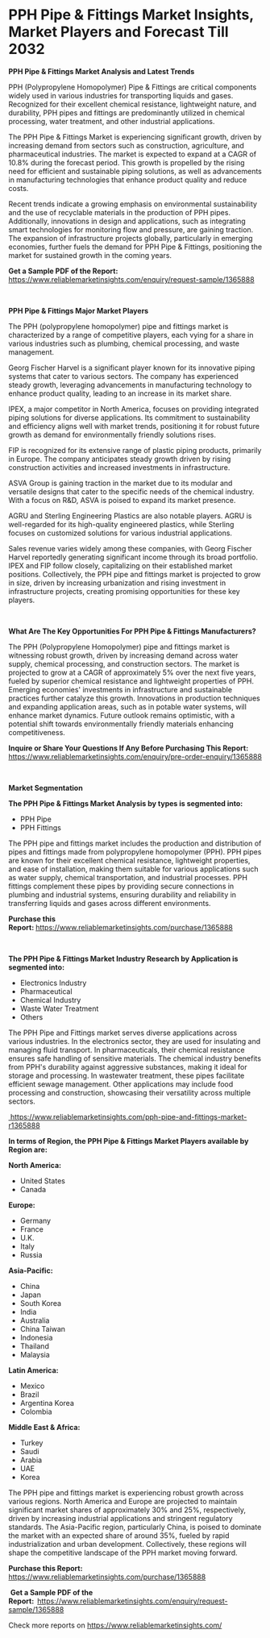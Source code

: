 <p><h1>PPH Pipe & Fittings Market Insights, Market Players and Forecast Till 2032</h1></p><p><strong>PPH Pipe & Fittings Market Analysis and Latest Trends</strong></p>
<p><p>PPH (Polypropylene Homopolymer) Pipe & Fittings are critical components widely used in various industries for transporting liquids and gases. Recognized for their excellent chemical resistance, lightweight nature, and durability, PPH pipes and fittings are predominantly utilized in chemical processing, water treatment, and other industrial applications.</p><p>The PPH Pipe & Fittings Market is experiencing significant growth, driven by increasing demand from sectors such as construction, agriculture, and pharmaceutical industries. The market is expected to expand at a CAGR of 10.8% during the forecast period. This growth is propelled by the rising need for efficient and sustainable piping solutions, as well as advancements in manufacturing technologies that enhance product quality and reduce costs.</p><p>Recent trends indicate a growing emphasis on environmental sustainability and the use of recyclable materials in the production of PPH pipes. Additionally, innovations in design and applications, such as integrating smart technologies for monitoring flow and pressure, are gaining traction. The expansion of infrastructure projects globally, particularly in emerging economies, further fuels the demand for PPH Pipe & Fittings, positioning the market for sustained growth in the coming years.</p></p>
<p><strong>Get a Sample PDF of the Report:&nbsp;</strong> <a href="https://www.reliablemarketinsights.com/enquiry/request-sample/1365888?utm_campaign=3498&utm_medium=2&utm_source=Github&utm_content=ia&utm_term=22032025&utm_id=pph-pipe-fittings">https://www.reliablemarketinsights.com/enquiry/request-sample/1365888</a></p>
<p>&nbsp;</p>
<p><strong>PPH Pipe & Fittings Major Market Players</strong></p>
<p><p>The PPH (polypropylene homopolymer) pipe and fittings market is characterized by a range of competitive players, each vying for a share in various industries such as plumbing, chemical processing, and waste management.</p><p>Georg Fischer Harvel is a significant player known for its innovative piping systems that cater to various sectors. The company has experienced steady growth, leveraging advancements in manufacturing technology to enhance product quality, leading to an increase in its market share. </p><p>IPEX, a major competitor in North America, focuses on providing integrated piping solutions for diverse applications. Its commitment to sustainability and efficiency aligns well with market trends, positioning it for robust future growth as demand for environmentally friendly solutions rises.</p><p>FIP is recognized for its extensive range of plastic piping products, primarily in Europe. The company anticipates steady growth driven by rising construction activities and increased investments in infrastructure. </p><p>ASVA Group is gaining traction in the market due to its modular and versatile designs that cater to the specific needs of the chemical industry. With a focus on R&D, ASVA is poised to expand its market presence.</p><p>AGRU and Sterling Engineering Plastics are also notable players. AGRU is well-regarded for its high-quality engineered plastics, while Sterling focuses on customized solutions for various industrial applications.</p><p>Sales revenue varies widely among these companies, with Georg Fischer Harvel reportedly generating significant income through its broad portfolio. IPEX and FIP follow closely, capitalizing on their established market positions. Collectively, the PPH pipe and fittings market is projected to grow in size, driven by increasing urbanization and rising investment in infrastructure projects, creating promising opportunities for these key players.</p></p>
<p>&nbsp;</p>
<p><strong>What Are The Key Opportunities For PPH Pipe & Fittings Manufacturers?</strong></p>
<p><p>The PPH (Polypropylene Homopolymer) pipe and fittings market is witnessing robust growth, driven by increasing demand across water supply, chemical processing, and construction sectors. The market is projected to grow at a CAGR of approximately 5% over the next five years, fueled by superior chemical resistance and lightweight properties of PPH. Emerging economies' investments in infrastructure and sustainable practices further catalyze this growth. Innovations in production techniques and expanding application areas, such as in potable water systems, will enhance market dynamics. Future outlook remains optimistic, with a potential shift towards environmentally friendly materials enhancing competitiveness.</p></p>
<p><strong>Inquire or Share Your Questions If Any Before Purchasing This Report:</strong> <a href="https://www.reliablemarketinsights.com/enquiry/pre-order-enquiry/1365888?utm_campaign=3498&utm_medium=2&utm_source=Github&utm_content=ia&utm_term=22032025&utm_id=pph-pipe-fittings">https://www.reliablemarketinsights.com/enquiry/pre-order-enquiry/1365888</a></p>
<p>&nbsp;</p>
<p><strong>Market Segmentation</strong></p>
<p><strong>The PPH Pipe & Fittings Market Analysis by types is segmented into:</strong></p>
<p><ul><li>PPH Pipe</li><li>PPH Fittings</li></ul></p>
<p><p>The PPH pipe and fittings market includes the production and distribution of pipes and fittings made from polypropylene homopolymer (PPH). PPH pipes are known for their excellent chemical resistance, lightweight properties, and ease of installation, making them suitable for various applications such as water supply, chemical transportation, and industrial processes. PPH fittings complement these pipes by providing secure connections in plumbing and industrial systems, ensuring durability and reliability in transferring liquids and gases across different environments.</p></p>
<p><strong>Purchase this Report:&nbsp;</strong><a href="https://www.reliablemarketinsights.com/purchase/1365888?utm_campaign=3498&utm_medium=2&utm_source=Github&utm_content=ia&utm_term=22032025&utm_id=pph-pipe-fittings">https://www.reliablemarketinsights.com/purchase/1365888</a></p>
<p>&nbsp;</p>
<p><strong>The PPH Pipe & Fittings Market Industry Research by Application is segmented into:</strong></p>
<p><ul><li>Electronics Industry</li><li>Pharmaceutical</li><li>Chemical Industry</li><li>Waste Water Treatment</li><li>Others</li></ul></p>
<p><p>The PPH Pipe and Fittings market serves diverse applications across various industries. In the electronics sector, they are used for insulating and managing fluid transport. In pharmaceuticals, their chemical resistance ensures safe handling of sensitive materials. The chemical industry benefits from PPH's durability against aggressive substances, making it ideal for storage and processing. In wastewater treatment, these pipes facilitate efficient sewage management. Other applications may include food processing and construction, showcasing their versatility across multiple sectors.</p></p>
<p><a href="https://www.reliablemarketinsights.com/pph-pipe-and-fittings-market-r1365888?utm_campaign=3498&utm_medium=2&utm_source=Github&utm_content=ia&utm_term=22032025&utm_id=pph-pipe-fittings">&nbsp;https://www.reliablemarketinsights.com/pph-pipe-and-fittings-market-r1365888</a></p>
<p><strong>In terms of Region, the PPH Pipe & Fittings Market Players available by Region are:</strong></p>
<p>
    <p> <strong> North America: </strong>
        <ul>
            <li>United States</li>
            <li>Canada</li>
        </ul>
        </p> 
    <p> <strong> Europe: </strong>
        <ul>
            <li>Germany</li>
            <li>France</li>
            <li>U.K.</li>
            <li>Italy</li>
            <li>Russia</li>
        </ul>
        </p> 
    <p> <strong> Asia-Pacific: </strong>
        <ul>
            <li>China</li>
            <li>Japan</li>
            <li>South Korea</li>
            <li>India</li>
            <li>Australia</li>
            <li>China Taiwan</li>
            <li>Indonesia</li>
            <li>Thailand</li>
            <li>Malaysia</li>
        </ul>
        </p> 
    <p> <strong> Latin America: </strong>
        <ul>
            <li>Mexico</li>
            <li>Brazil</li>
            <li>Argentina Korea</li>
            <li>Colombia</li>
        </ul>
        </p> 
    <p> <strong> Middle East & Africa: </strong>
        <ul>
            <li>Turkey</li>
            <li>Saudi</li>
            <li>Arabia</li>
            <li>UAE</li>
            <li>Korea</li>
        </ul>
    </p>
    </p>
<p><p>The PPH pipe and fittings market is experiencing robust growth across various regions. North America and Europe are projected to maintain significant market shares of approximately 30% and 25%, respectively, driven by increasing industrial applications and stringent regulatory standards. The Asia-Pacific region, particularly China, is poised to dominate the market with an expected share of around 35%, fueled by rapid industrialization and urban development. Collectively, these regions will shape the competitive landscape of the PPH market moving forward.</p></p>
<p><strong>Purchase this Report: </strong><a href="https://www.reliablemarketinsights.com/purchase/1365888?utm_campaign=3498&utm_medium=2&utm_source=Github&utm_content=ia&utm_term=22032025&utm_id=pph-pipe-fittings">https://www.reliablemarketinsights.com/purchase/1365888</a></p>
<p>&nbsp;<strong>Get a Sample PDF of the Report:&nbsp;&nbsp;</strong><a href="https://www.reliablemarketinsights.com/enquiry/request-sample/1365888?utm_campaign=3498&utm_medium=2&utm_source=Github&utm_content=ia&utm_term=22032025&utm_id=pph-pipe-fittings">https://www.reliablemarketinsights.com/enquiry/request-sample/1365888</a></p>
<p><strong></strong></p>
<p>Check more reports on <a href="https://www.reliablemarketinsights.com/?utm_campaign=3498&utm_medium=2&utm_source=Github&utm_content=ia&utm_term=22032025&utm_id=pph-pipe-fittings">https://www.reliablemarketinsights.com/</a></p>